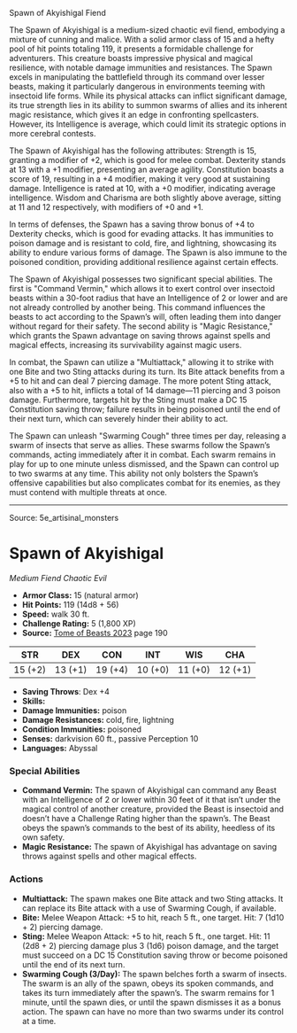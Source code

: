 <MonsterName/>Spawn of Akyishigal</MonsterName>
<CreatureType/>Fiend</CreatureType>

<summary>The Spawn of Akyishigal is a medium-sized chaotic evil fiend, embodying a mixture of cunning and malice. With a solid armor class of 15 and a hefty pool of hit points totaling 119, it presents a formidable challenge for adventurers. This creature boasts impressive physical and magical resilience, with notable damage immunities and resistances. The Spawn excels in manipulating the battlefield through its command over lesser beasts, making it particularly dangerous in environments teeming with insectoid life forms. While its physical attacks can inflict significant damage, its true strength lies in its ability to summon swarms of allies and its inherent magic resistance, which gives it an edge in confronting spellcasters. However, its Intelligence is average, which could limit its strategic options in more cerebral contests.</summary>

<detail>

The Spawn of Akyishigal has the following attributes: Strength is 15, granting a modifier of +2, which is good for melee combat. Dexterity stands at 13 with a +1 modifier, presenting an average agility. Constitution boasts a score of 19, resulting in a +4 modifier, making it very good at sustaining damage. Intelligence is rated at 10, with a +0 modifier, indicating average intelligence. Wisdom and Charisma are both slightly above average, sitting at 11 and 12 respectively, with modifiers of +0 and +1.

In terms of defenses, the Spawn has a saving throw bonus of +4 to Dexterity checks, which is good for evading attacks. It has immunities to poison damage and is resistant to cold, fire, and lightning, showcasing its ability to endure various forms of damage. The Spawn is also immune to the poisoned condition, providing additional resilience against certain effects.

The Spawn of Akyishigal possesses two significant special abilities. The first is "Command Vermin," which allows it to exert control over insectoid beasts within a 30-foot radius that have an Intelligence of 2 or lower and are not already controlled by another being. This command influences the beasts to act according to the Spawn’s will, often leading them into danger without regard for their safety. The second ability is "Magic Resistance," which grants the Spawn advantage on saving throws against spells and magical effects, increasing its survivability against magic users.

In combat, the Spawn can utilize a "Multiattack," allowing it to strike with one Bite and two Sting attacks during its turn. Its Bite attack benefits from a +5 to hit and can deal 7 piercing damage. The more potent Sting attack, also with a +5 to hit, inflicts a total of 14 damage—11 piercing and 3 poison damage. Furthermore, targets hit by the Sting must make a DC 15 Constitution saving throw; failure results in being poisoned until the end of their next turn, which can severely hinder their ability to act. 

The Spawn can unleash "Swarming Cough" three times per day, releasing a swarm of insects that serve as allies. These swarms follow the Spawn’s commands, acting immediately after it in combat. Each swarm remains in play for up to one minute unless dismissed, and the Spawn can control up to two swarms at any time. This ability not only bolsters the Spawn’s offensive capabilities but also complicates combat for its enemies, as they must contend with multiple threats at once.</detail>



---

Source: 5e_artisinal_monsters

# Spawn of Akyishigal

*Medium* *Fiend* *Chaotic Evil*

- **Armor Class:** 15 (natural armor)
- **Hit Points:** 119 (14d8 + 56)
- **Speed:** walk 30 ft.
- **Challenge Rating:** 5 (1,800 XP)
- **Source:** [Tome of Beasts 2023](https://koboldpress.com/kpstore/product/tome-of-beasts-1-2023-edition/) page 190

| STR | DEX | CON | INT | WIS | CHA |
| --- | --- | --- | --- | --- | --- |
| 15 (+2) | 13 (+1) | 19 (+4) | 10 (+0) | 11 (+0) | 12 (+1) |

- **Saving Throws**: Dex +4
- **Skills:** 
- **Damage Immunities:** poison
- **Damage Resistances:** cold, fire, lightning
- **Condition Immunities:** poisoned
- **Senses:** darkvision 60 ft., passive Perception 10
- **Languages:** Abyssal

### Special Abilities

- **Command Vermin:** The spawn of Akyishigal can command any Beast with an Intelligence of 2 or lower within 30 feet of it that isn’t under the magical control of another creature, provided the Beast is insectoid and doesn’t have a Challenge Rating higher than the spawn’s. The Beast obeys the spawn’s commands to the best of its ability, heedless of its own safety.
- **Magic Resistance:** The spawn of Akyishigal has advantage on saving throws against spells and other magical effects.

### Actions

- **Multiattack:** The spawn makes one Bite attack and two Sting attacks. It can replace its Bite attack with a use of Swarming Cough, if available.
- **Bite:** Melee Weapon Attack: +5 to hit, reach 5 ft., one target. Hit: 7 (1d10 + 2) piercing damage.
- **Sting:** Melee Weapon Attack: +5 to hit, reach 5 ft., one target. Hit: 11 (2d8 + 2) piercing damage plus 3 (1d6) poison damage, and the target must succeed on a DC 15 Constitution saving throw or become poisoned until the end of its next turn.
- **Swarming Cough (3/Day):** The spawn belches forth a swarm of insects. The swarm is an ally of the spawn, obeys its spoken commands, and takes its turn immediately after the spawn’s. The swarm remains for 1 minute, until the spawn dies, or until the spawn dismisses it as a bonus action. The spawn can have no more than two swarms under its control at a time.


